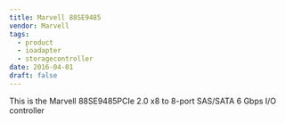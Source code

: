 ```yaml
---
title: Marvell 88SE9485
vendor: Marvell
tags:
  - product
  - ioadapter
  - storagecontroller
date: 2016-04-01
draft: false
---
```



This is the Marvell 88SE9485PCIe 2.0 x8 to 8-port SAS/SATA 6 Gbps I/O controller
